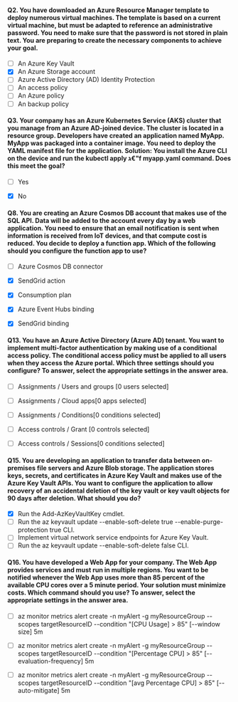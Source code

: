 








































































#### Q2. You have downloaded an Azure Resource Manager template to deploy numerous virtual machines. The template is based on a current virtual machine, but must be adapted to reference an administrative password. You need to make sure that the password is not stored in plain text. You are preparing to create the necessary components to achieve your goal.

- [ ] An Azure Key Vault
- [x] An Azure Storage account
- [ ] Azure Active Directory (AD) Identity Protection
- [ ] An access policy
- [ ] An Azure policy
- [ ] An backup policy

#### Q3. Your company has an Azure Kubernetes Service (AKS) cluster that you manage from an Azure AD-joined device. The cluster is located in a resource group. Developers have created an application named MyApp. MyApp was packaged into a container image. You need to deploy the YAML manifest file for the application. Solution: You install the Azure CLI on the device and run the kubectl apply ג€"f myapp.yaml command. Does this meet the goal?

- [ ] Yes
- [x] No






#### Q8. You are creating an Azure Cosmos DB account that makes use of the SQL API. Data will be added to the account every day by a web application. You need to ensure that an email notification is sent when information is received from IoT devices, and that compute cost is reduced. You decide to deploy a function app. Which of the following should you configure the function app to use?

- [ ] Azure Cosmos DB connector
- [x] SendGrid action
- [x] Consumption plan
- [x] Azure Event Hubs binding
- [x] SendGrid binding





#### Q13. You have an Azure Active Directory (Azure AD) tenant. You want to implement multi-factor authentication by making use of a conditional access policy. The conditional access policy must be applied to all users when they access the Azure portal. Which three settings should you configure? To answer, select the appropriate settings in the answer area.

- [ ] Assignments / Users and groups [0 users selected]
- [ ] Assignments / Cloud apps[0 apps selected]
- [ ] Assignments / Conditions[0 conditions selected]
- [ ] Access controls / Grant [0 controls selected]
- [ ] Access controls / Sessions[0 conditions selected]














#### Q15. You are developing an application to transfer data between on-premises file servers and Azure Blob storage. The application stores keys, secrets, and certificates in Azure Key Vault and makes use of the Azure Key Vault APIs. You want to configure the application to allow recovery of an accidental deletion of the key vault or key vault objects for 90 days after deletion. What should you do?

- [x] Run the Add-AzKeyVaultKey cmdlet.
- [ ] Run the az keyvault update --enable-soft-delete true --enable-purge-protection true CLI.
- [ ] Implement virtual network service endpoints for Azure Key Vault.
- [ ] Run the az keyvault update --enable-soft-delete false CLI.

#### Q16. You have developed a Web App for your company. The Web App provides services and must run in multiple regions. You want to be notified whenever the Web App uses more than 85 percent of the available CPU cores over a 5 minute period. Your solution must minimize costs. Which command should you use? To answer, select the appropriate settings in the answer area.

- [ ] az monitor metrics alert create -n myAlert -g myResourceGroup -- scopes targetResourceID --condition "[CPU Usage] > 85" [--window size] 5m
- [ ] az monitor metrics alert create -n myAlert -g myResourceGroup -- scopes targetResourceID --condition "[Percentage CPU] > 85" [--evaluation-frequency] 5m
- [ ] az monitor metrics alert create -n myAlert -g myResourceGroup -- scopes targetResourceID --condition "[avg Percentage CPU] > 85" [--auto-mitigate] 5m








